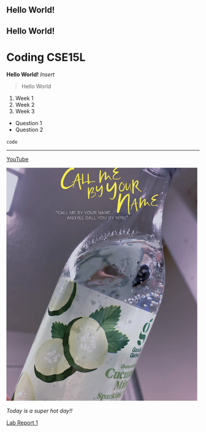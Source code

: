 ## Hello World!
## Hello World!
# Coding CSE15L

**Hello World!**
*Insert*

> Hello World

1. Week 1
2. Week 2
3. Week 3

- Question 1
- Question 2

`code`

---

[YouTube](https://www.youtube.com/)

![image](28545E45-3B36-4896-878B-E35B014304AD_1_201_a.jpeg)

*Today is a super hot day!!*


[Lab Report 1](lab-report-1-week-2.html) 
